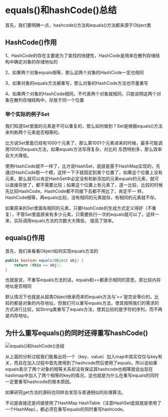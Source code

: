 # equals()和hashCode()总结

首先，我们要明确一点，hashcode()方法和equals()方法都来源于Object类

## HashCode()作用

1、HashCode的存在主要是为了查找的快捷性，HashCode是用来在散列存储结构中确定对象的存储地址的 

2、如果两个对象equals相等，那么这两个对象的HashCode一定也相同 

3、如果对象的equals方法被重写，那么对象的HashCode方法也尽量重写 

4、如果两个对象的HashCode相同，不代表两个对象就相同，只能说明这两个对象在散列存储结构中，存放于同一个位置 

### 举个实际的例子Set

我们知道Set里面的元素是不可以重复的，那么如何做到？Set是根据equals()方法来判断两个元素是否相等的。

比方说Set里面已经有1000个元素了，那么第1001个元素进来的时候，最多可能调用1000次equals方法，如果equals方法写得复杂，对比的 东西特别多，那么效率会大大降低。

使用HashCode就不一样了，比方说HashSet，底层是基于HashMap实现的，先通过HashCode取一个模，这样一下子就固定到某个位置了，如果这个位置上没有元素，那么就可以肯定HashSet中必定没有和新添加的元素equals的元素，就可以直接存放了，都不需要比较；如果这个位置上有元素了，逐一比较，比较的时候先比较HashCode，HashCode都不同接下去都不用比了，肯定不一 样，HashCode相等，再equals比较，没有相同的元素就存，有相同的元素就不存。

如果原来的Set里面有相同的元素，只要HashCode的生成方式定义得好（不重复），不管Set里面原来有多少元素，只需要执行一次的equals就可以了。这样一来，实际调用equals方法的次数大大降低， 提高了效率。

## equals()作用

首先，我们来看看Object如何实现equals方法的
```java
public boolean equals(Object obj) {   
    return (this == obj);     
}  
```

也就是说，不重写equals方法的话，equals和==都表示相同的意思，即比较内存地址是否相同

默认情况下也就是从超类Object继承而来的equals方法与‘==’是完全等价的，比较的都是对象的内存地址，但我们可以重写equals方法，使其按照我们的需求的方式进行比较，如String类重写了equals方法，使其比较的是字符的序列，而不再是内存地址。


## 为什么重写equals()的同时还得重写hashCode()

![equals()和hashCode()总结](http://www.bcoder.top/img/interview/43.png)


从上面的分析过程我们能看出将一个（key，value）加入map中其实仅仅与key有关，而且在加入过程中首先使用到了hashcode然后使用了equals，所以说如果equals表示了两个对象的相等关系却没有保证其hashcode也相等就会出现在hashmap中加入了两个相等的key的情况，这也就是为什么在重写equals的同时一定要重写hashcode的根本原因。

如果研究get方法的源码也同样会发现与普通相似的处理算法。

不论是直接还是间接使用了HashMap HashTable（注意HashSet底层就是使用了一个HashMap），都必须在重写equals的同时重写hashcode。





